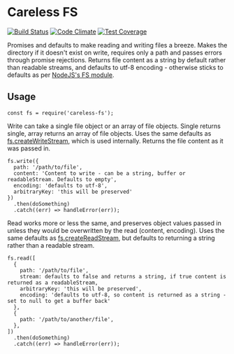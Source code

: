 Careless FS
===
[![Build Status](https://api.travis-ci.org/leakypixel/careless-fs.svg)](https://travis-ci.org/leakypixel/careless-fs)
[![Code Climate](https://codeclimate.com/github/leakypixel/careless-fs/badges/gpa.svg)](https://codeclimate.com/github/leakypixel/careless-fs)
[![Test Coverage](https://codeclimate.com/github/leakypixel/careless-fs/badges/coverage.svg)](https://codeclimate.com/github/leakypixel/careless-fs/coverage)

Promises and defaults to make reading and writing files a breeze. Makes the directory if it doesn't exist on write, requires only a path and passes errors through promise rejections. Returns file content as a string by default rather than readable streams, and defaults to utf-8 encoding - otherwise sticks to defaults as per [NodeJS's FS module](https://nodejs.org/api/fs.html).

## Usage
```
const fs = require('careless-fs');
```

Write can take a single file object or an array of file objects.
Single returns single, array returns an array of file objects.
Uses the same defaults as [fs.createWriteStream](https://nodejs.org/api/fs.html#fs_fs_createwritestream_path_options), which is used internally. Returns the file content as it was passed in.
```
fs.write({
  path: '/path/to/file',
  content: 'Content to write - can be a string, buffer or readableStream. Defaults to empty',
  encoding: 'defaults to utf-8',
  arbitraryKey: 'this will be preserved'
})
  .then(doSomething)
  .catch((err) => handleError(err));

```
Read works more or less the same, and preserves object values passed
in unless they would be overwritten by the read (content, encoding).
Uses the same defaults as [fs.createReadStream](https://nodejs.org/api/fs.html#fs_fs_createreadstream_path_options), but defaults
to returning a string rather than a readable stream.
```
fs.read([
  {
    path: '/path/to/file',
    stream: defaults to false and returns a string, if true content is returned as a readableStream,
    arbitraryKey: 'this will be preserved',
    encoding: 'defaults to utf-8, so content is returned as a string - set to null to get a buffer back'
  },
  {
    path: '/path/to/another/file',
  },
])
  .then(doSomething)
  .catch((err) => handleError(err));
```
